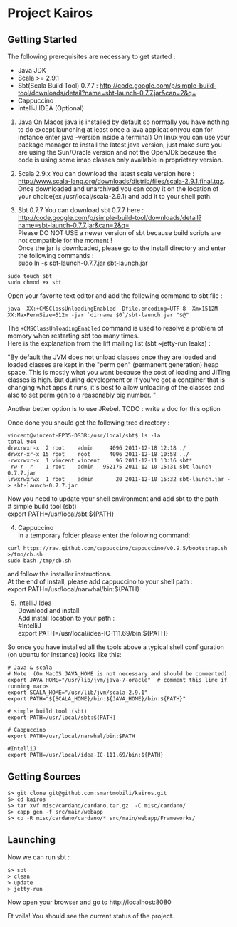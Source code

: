 Project Kairos
==============

Getting Started
---------------
The following prerequisites are necessary to get started :

* Java JDK
* Scala >= 2.9.1
* Sbt(Scala Build Tool) 0.7.7 : http://code.google.com/p/simple-build-tool/downloads/detail?name=sbt-launch-0.7.7.jar&can=2&q=
* Cappuccino
* IntelliJ IDEA (Optional)

1) Java 
On Macos java is installed by default so normally you have nothing to do except launching at least once a java application(you can for instance enter java -version inside a terminal)
On linux you can use your package manager to install the latest java version, just make sure you are
using the Sun/Oracle version and not the OpenJDk because the code is using some imap classes only
available in proprietary version.

2) Scala 2.9.x
You can download the latest scala version here : http://www.scala-lang.org/downloads/distrib/files/scala-2.9.1.final.tgz.  
Once downloaded and unarchived you can copy it on the location of your choice(ex /usr/local/scala-2.9.1) and add it to your shell path.

3) Sbt 0.7.7
You can download sbt 0.7.7 here : http://code.google.com/p/simple-build-tool/downloads/detail?name=sbt-launch-0.7.7.jar&can=2&q=  
Please DO NOT USE a newer version of sbt because build scripts are not compatible for the moment !  
Once the jar is downloaded, please go to the install directory and enter the following commands :  
sudo ln -s sbt-launch-0.7.7.jar sbt-launch.jar  

`sudo touch sbt`  
`sudo chmod +x sbt`  

Open your favorite text editor and add the following command to sbt file :  

    java -XX:+CMSClassUnloadingEnabled -Dfile.encoding=UTF-8 -Xmx1512M -XX:MaxPermSize=512m -jar `dirname $0`/sbt-launch.jar "$@"

The `+CMSClassUnloadingEnabled` command is used to resolve a problem of memory when restarting sbt too many times.  
Here is the explanation from the lift mailing list (sbt ~jetty-run leaks) :

"By default the JVM does not unload classes once they are loaded and loaded 
classes are kept in the "perm gen" (permanent generation) heap space.  This 
is mostly what you want because the cost of loading and JITing classes is 
high.  But during development or if you've got a container that is changing 
what apps it runs, it's best to allow unloading of the classes and also to 
set perm gen to a reasonably big number. "

Another better option is to use JRebel. TODO : write a doc for this option 

Once done you should get the following tree directory :  

    vincent@vincent-EP35-DS3R:/usr/local/sbt$ ls -la  
    total 944  
    drwxrwxr-x  2 root    admin     4096 2011-12-18 12:18 ./  
    drwxr-xr-x 15 root    root      4096 2011-12-18 10:58 ../  
    -rwxrwxr-x  1 vincent vincent     96 2011-12-11 13:16 sbt*  
    -rw-r--r--  1 root    admin   952175 2011-12-10 15:31 sbt-launch-0.7.7.jar  
    lrwxrwxrwx  1 root    admin       20 2011-12-10 15:32 sbt-launch.jar -> sbt-launch-0.7.7.jar  

Now you need to update your shell environment and add sbt to the path  
    # simple build tool (sbt)  
    export PATH=/usr/local/sbt:${PATH}  

4) Cappuccino  
In a temporary folder please enter the following command:  
  
`curl https://raw.github.com/cappuccino/cappuccino/v0.9.5/bootstrap.sh >/tmp/cb.sh`  
`sudo bash /tmp/cb.sh`  

and follow the installer instructions.  
At the end of install, please add cappuccino to your shell path :  
    export PATH=/usr/local/narwhal/bin:${PATH}  

5) IntelliJ Idea  
Download and install.  
Add install location to your path :  
    #IntelliJ  
    export PATH=/usr/local/idea-IC-111.69/bin:${PATH}  



So once you have installed all the tools above 
a typical shell configuration (on ubuntu for instance) looks like this:

    # Java & scala  
    # Note: (On MacOS JAVA_HOME is not necessary and should be commented)
	export JAVA_HOME="/usr/lib/jvm/java-7-oracle"  # comment this line if running macos
    export SCALA_HOME="/usr/lib/jvm/scala-2.9.1"  
    export PATH="${SCALA_HOME}/bin:${JAVA_HOME}/bin:${PATH}"  

    # simple build tool (sbt)  
    export PATH=/usr/local/sbt:${PATH}  

    # Cappuccino  
    export PATH=/usr/local/narwhal/bin:$PATH  

    #IntelliJ  
    export PATH=/usr/local/idea-IC-111.69/bin:${PATH}  

Getting Sources  
---------------  
  
`$> git clone git@github.com:smartmobili/kairos.git`  
`$> cd kairos`  
`$> tar xvf misc/cardano/cardano.tar.gz  -C misc/cardano/`  
`$> capp gen -f src/main/webapp`  
`$> cp -R misc/cardano/cardano/* src/main/webapp/Frameworks/`  



Launching
---------------

Now we can run sbt :  

`$> sbt`  
`> clean`  
`> update`  
`> jetty-run`  

Now open your browser and go to http://localhost:8080  

Et voila! You should see the current status of the project.  


